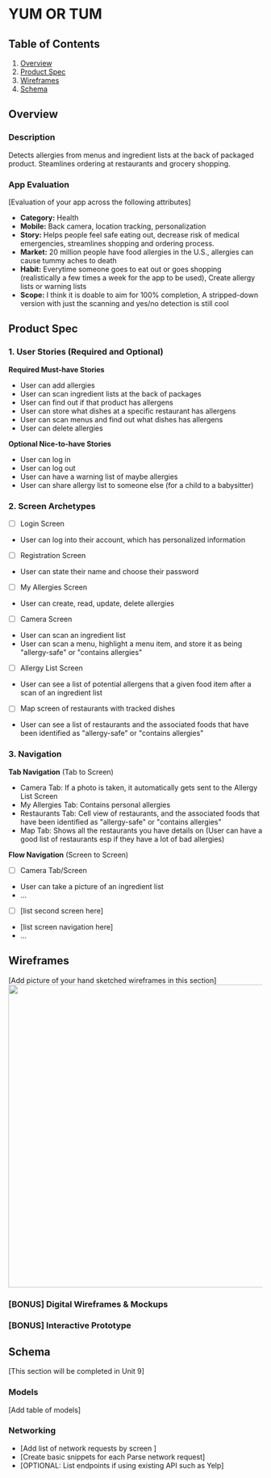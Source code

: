 # YUM OR TUM

## Table of Contents

1. [Overview](#Overview)
2. [Product Spec](#Product-Spec)
3. [Wireframes](#Wireframes)
4. [Schema](#Schema)

## Overview

### Description

Detects allergies from menus and ingredient lists at the back of packaged product. Steamlines ordering at restaurants and grocery shopping.

### App Evaluation

[Evaluation of your app across the following attributes]
- **Category:** Health
- **Mobile:** Back camera, location tracking, personalization
- **Story:** Helps people feel safe eating out, decrease risk of medical emergencies, streamlines shopping and ordering process.
- **Market:** 20 million people have food allergies in the U.S., allergies can cause tummy aches to death
- **Habit:** Everytime someone goes to eat out or goes shopping (realistically a few times a week for the app to be used), Create allergy lists or warning lists
- **Scope:** I think it is doable to aim for 100% completion, A stripped-down version with just the scanning and yes/no detection is still cool

## Product Spec

### 1. User Stories (Required and Optional)

**Required Must-have Stories**

* User can add allergies
* User can scan ingredient lists at the back of packages
* User can find out if that product has allergens
* User can store what dishes at a specific restaurant has allergens
* User can scan menus and find out what dishes has allergens
* User can delete allergies

**Optional Nice-to-have Stories**

* User can log in
* User can log out
* User can have a warning list of maybe allergies
* User can share allergy list to someone else (for a child to a babysitter)

### 2. Screen Archetypes

- [ ] Login Screen
* User can log into their account, which has personalized information
- [ ] Registration Screen
* User can state their name and choose their password
- [ ] My Allergies Screen
* User can create, read, update, delete allergies
- [ ] Camera Screen
* User can scan an ingredient list
* User can scan a menu, highlight a menu item, and store it as being "allergy-safe" or "contains allergies"
- [ ] Allergy List Screen
* User can see a list of potential allergens that a given food item after a scan of an ingredient list
- [ ] Map screen of restaurants with tracked dishes
* User can see a list of restaurants and the associated foods that have been identified as "allergy-safe" or "contains allergies"

### 3. Navigation

**Tab Navigation** (Tab to Screen)

* Camera Tab: If a photo is taken, it automatically gets sent to the Allergy List Screen
* My Allergies Tab: Contains personal allergies
* Restaurants Tab: Cell view of restaurants, and the associated foods that have been identified as "allergy-safe" or "contains allergies"
* Map Tab: Shows all the restaurants you have details on (User can have a good list of restaurants esp if they have a lot of bad allergies)

**Flow Navigation** (Screen to Screen)

- [ ] Camera Tab/Screen
* User can take a picture of an ingredient list
* ...
- [ ] [list second screen here]
* [list screen navigation here]
* ...

## Wireframes

[Add picture of your hand sketched wireframes in this section]
<img src="YOUR_WIREFRAME_IMAGE_URL" width=600>

### [BONUS] Digital Wireframes & Mockups

### [BONUS] Interactive Prototype

## Schema 

[This section will be completed in Unit 9]

### Models

[Add table of models]

### Networking

- [Add list of network requests by screen ]
- [Create basic snippets for each Parse network request]
- [OPTIONAL: List endpoints if using existing API such as Yelp]
